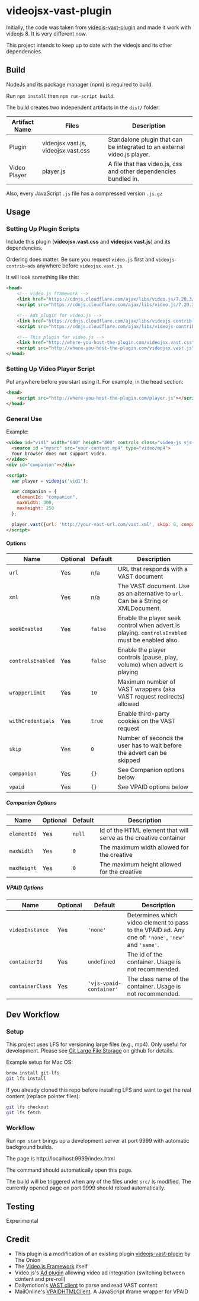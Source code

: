 # videojsx-vast-plugin


Initially, the code was taken from [videojs-vast-plugin](https://github.com/theonion/videojs-vast-plugin) and made it work with videojs 8.
It is very different now.

This project intends to keep up to date with the videojs and its other dependencies.


## Build

NodeJs and its package manager (npm) is required to build.

Run `npm install` then `npm run-script build`.

The build creates two independent artifacts in the `dist/` folder:

| Artifact Name | Files                               | Description                                                              |
|---------------|-------------------------------------|--------------------------------------------------------------------------|
| Plugin        | videojsx.vast.js, videojsx.vast.css | Standalone plugin that can be integrated to an external video.js player. |
| Video Player  | player.js                           | A file that has video.js, css and other dependencies bundled in.         |
 
Also, every JavaScript `.js` file has a compressed version `.js.gz` 

## Usage

### Setting Up Plugin Scripts

Include this plugin (**videojsx.vast.css** and **videojsx.vast.js**) and its dependencies.

Ordering does matter. Be sure you request `video.js` first and `videojs-contrib-ads` anywhere before `videojsx.vast.js`.

It will look something like this:

```html
<head>
    <!-- video.js framework -->
    <link href="https://cdnjs.cloudflare.com/ajax/libs/video.js/7.20.3/video-js.min.css" rel="stylesheet">
    <script src="https://cdnjs.cloudflare.com/ajax/libs/video.js/7.20.3/video.min.js"></script>

    <!-- Ads plugin for video.js -->
    <link href="https://cdnjs.cloudflare.com/ajax/libs/videojs-contrib-ads/6.9.0/videojs.ads.css" rel="stylesheet">
    <script src="https://cdnjs.cloudflare.com/ajax/libs/videojs-contrib-ads/6.9.0/videojs.ads.min.js"></script>

    <!-- This plugin for video.js -->
    <link href="http://where-you-host-the-plugin.com/videojsx.vast.css" rel="stylesheet">
    <script src="http://where-you-host-the-plugin.com/videojsx.vast.js"></script>
</head>
```

### Setting Up Video Player Script

Put anywhere before you start using it. For example, in the head section:

```html
<head>
    <script src="http://where-you-host-the-plugin.com/player.js"></script>
</head>
```


### General Use

Example:
```html
<video id="vid1" width="640" height="400" controls class="video-js vjs-default-skin" data-setup='{"autoplay":false}' poster="your-poster.jpg">
  <source id ="mysrc" src="your-content.mp4" type="video/mp4">
  Your browser does not support video.
</video>
<div id="companion"></div>

<script>
  var player = videojs('vid1');

  var companion = {
    elementId: "companion",
    maxWidth: 300,
    maxHeight: 250
  };

  player.vast({url: 'http://your-vast-url.com/vast.xml', skip: 8, companion: companion});
</script>
```

#### Options

| Name              | Optional | Default | Description                                                                                    |
|-------------------|----------|---------|------------------------------------------------------------------------------------------------|
| `url`             | Yes      | n/a     | URL that responds with a VAST document                                                         | 
| `xml`             | Yes      | n/a     | The VAST document. Use as an alternative to `url`. Can be a String or XMLDocument.             | 
| `seekEnabled`     | Yes      | `false` | Enable the player seek control when advert is playing. `controlsEnabled` must be enabled also. |          
| `controlsEnabled` | Yes      | `false` | Enable the player controls (pause, play, volume) when advert is playing                        |          
| `wrapperLimit`    | Yes      | `10`    | Maximum number of VAST wrappers (aka VAST request redirects) allowed                           |          
| `withCredentials` | Yes      | `true`  | Enable third-party cookies on the VAST request                                                 |
| `skip`            | Yes      | `0`     | Number of seconds the user has to wait before the advert can be skipped                        |  
| `companion`       | Yes      | `{}`    | See Companion options below                                                                    | 
| `vpaid`           | Yes      | `{}`    | See VPAID options below                                                                        | 

##### Companion Options

| Name        | Optional | Default | Description                                                      |
|-------------|----------|---------|------------------------------------------------------------------|
| `elementId` | Yes      | `null`  | Id of the HTML element that will serve as the creative container | 
| `maxWidth`  | Yes      | `0`     | The maximum width allowed for the creative                       | 
| `maxHeight` | Yes      | `0`     | The maximum height allowed for the creative                      | 


##### VPAID Options

| Name             | Optional | Default                 | Description                                                                                         |
|------------------|----------|-------------------------|-----------------------------------------------------------------------------------------------------|
| `videoInstance`  | Yes      | `'none'`                | Determines which video element to pass to the VPAID ad. Any one of: `'none'`, `'new'` and `'same'`. | 
| `containerId`    | Yes      | `undefined`             | The id of the container. Usage is not recommended.                                                  | 
| `containerClass` | Yes      | `'vjs-vpaid-container'` | The class name of the container. Usage is not recommended.                                          | 

## Dev Workflow

### Setup
This project uses LFS for versioning large files (e.g., mp4). Only useful for development. 
Please see [Git Large File Storage](https://git-lfs.github.com/) on github for details.

Example setup for Mac OS:
```bash
brew install git-lfs
git lfs install
```

If you already cloned this repo before installing LFS and want to get the real content (replace pointer files):

```bash
git lfs checkout
git lfs fetch
```

### Workflow
Run `npm start` brings up a development server at port 9999 with automatic background builds. 

The page is http://localhost:9999/index.html

The command should automatically open this page.

The build will be triggered when any of the files under `src/` is modified. The currently opened page on port 9999 
should reload automatically. 


## Testing

Experimental

## Credit

* This plugin is a modification of an existing plugin [videojs-vast-plugin](https://github.com/theonion/videojs-vast-plugin) by The Onion
* The [Video.js Framework](http://videojs.com/) itself
* Video.js's [Ad plugin](https://github.com/videojs/videojs-contrib-ads) allowing video ad integration (switching between content and pre-roll)
* Dailymotion's [VAST client](https://github.com/dailymotion/vast-client-js) to parse and read VAST content
* MailOnline's [VPAIDHTMLClient](https://github.com/MailOnline/VPAIDHTML5Client). A JavaScript iframe wrapper for VPAID
